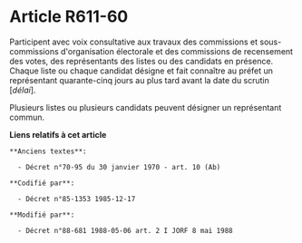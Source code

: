 # Article R611-60

Participent avec voix consultative aux travaux des commissions et sous-commissions d'organisation électorale et des
commissions de recensement des votes, des représentants des listes ou des candidats en présence. Chaque liste ou chaque
candidat désigne et fait connaître au préfet un représentant quarante-cinq jours au plus tard avant la date du scrutin
[*délai*].

Plusieurs listes ou plusieurs candidats peuvent désigner un représentant commun.

**Liens relatifs à cet article**

	**Anciens textes**:

	  - Décret n°70-95 du 30 janvier 1970 - art. 10 (Ab)

	**Codifié par**:

	  - Décret n°85-1353 1985-12-17

	**Modifié par**:

	  - Décret n°88-681 1988-05-06 art. 2 I JORF 8 mai 1988
